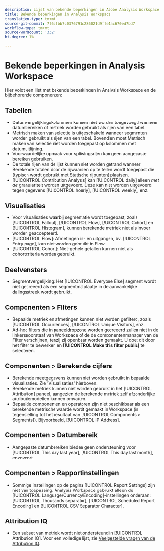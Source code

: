 ```yaml
---
description: Lijst van bekende beperkingen in Adobe Analysis Workspace en de bijbehorende onderdelen
title: Bekende beperkingen in Analysis Workspace
translation-type: tm+mt
source-git-commit: 7f6afbb7c0376791c286021d9ffe4ac670ed7bd7
workflow-type: tm+mt
source-wordcount: '332'
ht-degree: 1%

---
```



# Bekende beperkingen in Analysis Workspace

Hier volgt een lijst met bekende beperkingen in Analysis Workspace en de bijbehorende componenten:

## Tabellen

* Datumvergelijkingskolommen kunnen niet worden toegevoegd wanneer datumbereiken of metriek worden gebruikt als rijen van een tabel.
* Metrisch maken van selectie is uitgeschakeld wanneer segmenten worden gebruikt als rijen van een tabel. Bovendien moet Metrisch maken van selectie niet worden toegepast op kolommen met datumuitlijning.
* Voorwaardelijke opmaak voor splitsingsrijen kan geen aangepaste bereiken gebruiken.
* De totale rijen van de lijst kunnen niet worden getrand wanneer Berekende totalen door de rijwaarden op te tellen wordt toegepast die (typisch wordt gebruikt met Statische rijpunten) plaatsen.
* [!UICONTROL Contribution Analysis] kan  [!UICONTROL daily] alleen _met de_ granulariteit worden uitgevoerd. Deze kan niet worden uitgevoerd tegen gegevens [!UICONTROL hourly], [!UICONTROL weekly], enz.

## Visualisaties

* Voor visualisaties waarbij segmentatie wordt toegepast, zoals [!UICONTROL Fallout], [!UICONTROL Flow], [!UICONTROL Cohort] en [!UICONTROL Histogram], kunnen berekende metriek niet als invoer worden geaccepteerd.
* [!UICONTROL Flow]: Afmetingen in- en uitgangen, bv.  [!UICONTROL Entry page], kan niet worden gebruikt in Flow.
* [!UICONTROL Cohort]: Niet-gehele getallen kunnen niet als cohortcriteria worden gebruikt.

## Deelvensters

* Segmentvergelijking: Het [!UICONTROL Everyone Else] segment wordt niet gecreeerd als een segmentmalplaatje in de aanvankelijke dalingsstreek wordt gebruikt.

## Componenten > Filters

* Bepaalde metriek en afmetingen kunnen niet worden gefilterd, zoals [!UICONTROL Occurrences], [!UICONTROL Unique Visitors], enz.
* Ad-hoc filters die in [paneeldropzone](/help/analysis-workspace/c-panels/panels.md) worden gecreeerd zullen niet in de linkerspoorstaaf van Workspace of de de componentenmanager van de Filter verschijnen, tenzij zij openbaar worden gemaakt. U doet dit door het filter te bewerken en **[!UICONTROL Make this filter public]** te selecteren.

## Componenten > Berekende cijfers

* Berekende meetgegevens kunnen niet worden gebruikt in bepaalde visualisaties. Zie &#39;Visualisaties&#39; hierboven.
* Berekende metriek kunnen niet worden gebruikt in het [!UICONTROL Attribution] paneel, aangezien de berekende metriek zelf afzonderlijke attributiemodellen kunnen omvatten.
* Bepaalde componenten en operatoren zijn niet beschikbaar als een berekende metrische waarde wordt gemaakt in Workspace (in tegenstelling tot het resultaat van [!UICONTROL Components > Segments]). Bijvoorbeeld, [!UICONTROL IP Address].

## Componenten > Datumbereik

* Aangepaste datumbereiken bieden geen ondersteuning voor [!UICONTROL This day last year], [!UICONTROL This day last month], enzovoort.


## Componenten > Rapportinstellingen

* Sommige instellingen op de pagina [!UICONTROL Report Settings] zijn niet van toepassing. Analysis Workspace gebruikt alleen de [!UICONTROL Language/Currency/Encoding]-instellingen onderaan: [!UICONTROL Thousands separator], [!UICONTROL Scheduled Report Encoding] en [!UICONTROL CSV Separator Character].

## Attribution IQ

* Een subset van metriek wordt niet ondersteund in [!UICONTROL Attribution IQ]. Voor een volledige lijst, zie [Veelgestelde vragen van de Attribution IQ](../attribution/faq.md).
